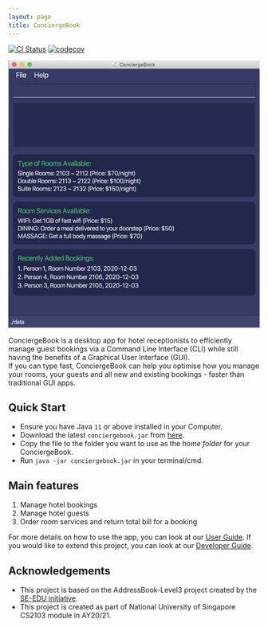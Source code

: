 ```yaml
---
layout: page
title: ConciergeBook
---
```


[![CI Status](https://github.com/AY2021S1-CS2103-W14-2/tp/workflows/Java%20CI/badge.svg)](https://github.com/AY2021S1-CS2103-W14-2/tp/actions/)
[![codecov](https://codecov.io/gh/AY2021S1-CS2103-W14-2/tp/branch/master/graph/badge.svg)](https://codecov.io/gh/AY2021S1-CS2103-W14-2/tp/)

![Ui](images/Ui.png)

ConciergeBook is a desktop app for hotel receptionists to efficiently
manage guest bookings via a Command Line Interface
(CLI) while still having the benefits of a Graphical User Interface (GUI).<br/>
If you can type fast, ConciergeBook can help you optimise how you manage your rooms,
your guests and all new and existing bookings - faster than traditional GUI apps.

## Quick Start
* Ensure you have Java `11` or above installed in your Computer.
* Download the latest `conciergebook.jar` from [here](https://github.com/AY2021S1-CS2103-W14-2/tp/releases).
* Copy the file to the folder you want to use as the _home folder_ for your ConciergeBook.
* Run `java -jar conciergebook.jar` in your terminal/cmd.

## Main features
1. Manage hotel bookings
2. Manage hotel guests
3. Order room services and return total bill for a booking

For more details on how to use the app, you can
look at our [User Guide](https://ay2021s1-cs2103-w14-2.github.io/tp/UserGuide.html).
If you would like to extend this project, you can
look at our [Developer Guide](https://ay2021s1-cs2103-w14-2.github.io/tp/DeveloperGuide.html).

## Acknowledgements
* This project is based on the AddressBook-Level3 project created by the [SE-EDU initiative](https://se-education.org).
* This project is created as part of National University of Singapore CS2103 module in AY20/21. 
